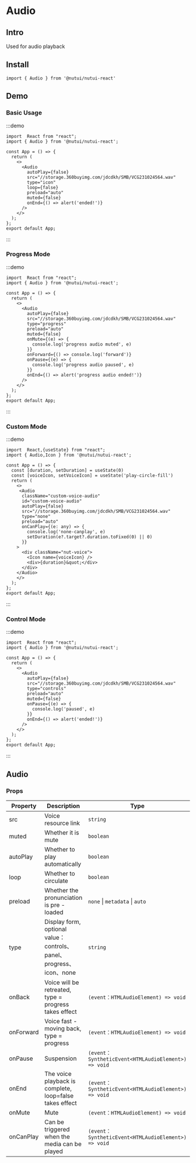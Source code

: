 # Audio

## Intro

Used for audio playback

## Install

```tsx
import { Audio } from '@nutui/nutui-react'
```

## Demo

### Basic Usage

:::demo

```tsx
import  React from "react";
import { Audio } from '@nutui/nutui-react';

const App = () => {
  return (
    <>
      <Audio
        autoPlay={false}
        src="//storage.360buyimg.com/jdcdkh/SMB/VCG231024564.wav"
        type="icon"
        loop={false}
        preload="auto"
        muted={false}
        onEnd={() => alert('ended!')}
      />
    </>
  );
};
export default App;
```

:::

### Progress Mode

:::demo

```tsx
import  React from "react";
import { Audio } from '@nutui/nutui-react';

const App = () => {
  return (
    <>
      <Audio
        autoPlay={false}
        src="//storage.360buyimg.com/jdcdkh/SMB/VCG231024564.wav"
        type="progress"
        preload="auto"
        muted={false}
        onMute={(e) => {
          console.log('progress audio muted', e)
        }}
        onForward={() => console.log('forward')}
        onPause={(e) => {
          console.log('progress audio paused', e)
        }}
        onEnd={() => alert('progress audio ended!')}
      />
    </>
  );
};
export default App;
```

:::

### Custom Mode

:::demo

```tsx
import  React,{useState} from "react";
import { Audio,Icon } from '@nutui/nutui-react';

const App = () => {
  const [duration, setDuration] = useState(0)
  const [voiceIcon, setVoiceIcon] = useState('play-circle-fill')
  return (
    <>
     <Audio
      className="custom-voice-audio"
      id="custom-voice-audio"
      autoPlay={false}
      src="//storage.360buyimg.com/jdcdkh/SMB/VCG231024564.wav"
      type="none"
      preload="auto"
      onCanPlay={(e: any) => {
        console.log('none-canplay', e)
        setDuration(e?.target?.duration.toFixed(0) || 0)
      }}
    >
      <div className="nut-voice">
        <Icon name={voiceIcon} />
        <div>{duration}&quot;</div>
      </div>
    </Audio>
    </>
  );
};
export default App;
```

:::

### Control Mode

:::demo

```tsx
import  React from "react";
import { Audio } from '@nutui/nutui-react';

const App = () => {
  return (
    <>
      <Audio
        autoPlay={false}
        src="//storage.360buyimg.com/jdcdkh/SMB/VCG231024564.wav"
        type="controls"
        preload="auto"
        muted={false}
        onPause={(e) => {
          console.log('paused', e)
        }}
        onEnd={() => alert('ended!')}
      />
    </>
  );
};
export default App;
```

:::

## Audio

### Props

| Property | Description | Type | Default |
| --- | --- | --- | --- |
| src | Voice resource link | `string` | `-` |
| muted | Whether it is mute | `boolean` | `false` |
| autoPlay | Whether to play automatically | `boolean` | `false` |
| loop | Whether to circulate | `boolean` | `false` |
| preload | Whether the pronunciation is pre -loaded | `none` \| `metadata` \| `auto` | `auto` |
| type | Display form, optional value：controls、panel、progress、icon、none | `string` | `progress` |
| onBack | Voice will be retreated, type = progress takes effect | `(event：HTMLAudioElement) => void` | `-` |
| onForward | Voice fast -moving back, type = progress | `(event：HTMLAudioElement) => void` | `-` |
| onPause | Suspension | `(event：SyntheticEvent<HTMLAudioElement>) => void` | `-` |
| onEnd | The voice playback is complete, loop=false takes effect | `(event：SyntheticEvent<HTMLAudioElement>) => void` | `-` |
| onMute | Mute | `(event：HTMLAudioElement) => void` | `-` |
| onCanPlay | Can be triggered when the media can be played | `(event：SyntheticEvent<HTMLAudioElement>) => void` | `-` |